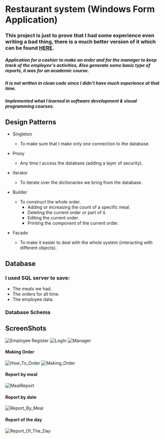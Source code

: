 # Restaurant system (Windows Form Application) #
### This project is just to prove that I had some experience even writing a bad thing, there is a much better version of it which can be found [HERE](https://github.com/Abdelrhman-Samir-99/Projects/tree/master/Food%20Diary). ###
##### Application for a cashier to make an order and for the manager to keep track of the employee's activities, Also generate some basic type of reports, it was for an academic course. #####
##### It is not written in clean code since I didn't have much experience at that time. #####
##### Implemented what I learned in software development & visual programming courses. #####

## Design Patterns ##
+ Singleton
    + To make sure that I make only one connection to the database.
+ Proxy
    + Any time I access the database (adding a layer of security).
+ Iterator
    + To iterate over the dictionaries we bring from the database. 
+ Builder
    + To construct the whole order.
        + Adding or increasing the count of a specific meal.
        + Deleting the current order or part of it.
        + Editing the current order.
        + Printing the component of the current order.

+ Facade
    + To make it easier to deal with the whole system (interacting with different objects).

## Database ##
### I used SQL server to save: ###
+ The meals we had.
+ The orders for all time.
+ The employee data.

### Database Schema ###



## ScreenShots ##
![Employee Register](https://raw.githubusercontent.com/SmallCat3699/Projects/master/first_Attemp/ScreenShots/Register.jpg)
![LogIn](https://raw.githubusercontent.com/SmallCat3699/Projects/master/first_Attemp/ScreenShots/LogIn.jpg)
![Manager](https://raw.githubusercontent.com/SmallCat3699/Projects/master/first_Attemp/ScreenShots/Manager.jpg)
#### Making Order ####
![How_To_Order](https://user-images.githubusercontent.com/77211992/134443433-d42a6f96-8d43-4e41-9239-a9f2561a4107.png)
![Making_Order](https://user-images.githubusercontent.com/77211992/134443450-177cfe69-f152-4d02-b0c8-fb0be0dbd38f.png)

#### Report by meal ####
![MealReport](https://user-images.githubusercontent.com/77211992/134443461-764b7a83-3e89-4e6e-b3a1-1980891c6929.png)

#### Report by date ####
![Report_By_Meal](https://user-images.githubusercontent.com/77211992/134443493-9147c52f-cb58-4e20-a1ee-4a7db4b193bb.png)

#### Report of the day ####
![Report_Of_The_Day](https://user-images.githubusercontent.com/77211992/134443505-4f30b681-f904-4924-b2da-c8773109faba.png)

